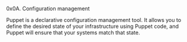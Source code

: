 0x0A. Configuration management

Puppet is a declarative configuration management tool. It allows you to define the desired state of your infrastructure using Puppet code, and Puppet will ensure that your systems match that state.
